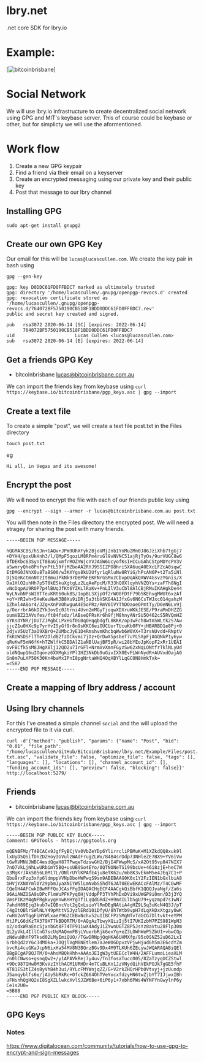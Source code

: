 # lbry.net
.net core SDK for lbry.io

# Example:

[![bitcoinbrisbane](https://circleci.com/gh/bitcoinbrisbane/lbry.net.svg?style=svg)]


# Social Network

We will use lbry.io infrastructure to create decentralized social network using GPG and MIT's keybase server.  This of course could be keybase or other, but for simplicty we will use the aformentioned.

# Work flow

1. Create a new GPG keypair
2. Find a friend via their email on a keyserver
3. Create an encrypted messaging using our private key and their public key
4. Post that message to our lbry channel

## Installing GPG

`sudo apt-get install gnupg2`

## Create our own GPG Key

Our email for this will be `lucas@lucascullen.com`.  We create the key pair in bash using

`gpg --gen-key`

```
gpg: key D0DDC61FD0FFBDC7 marked as ultimately trusted
gpg: directory '/home/lucascullen/.gnupg/openpgp-revocs.d' created
gpg: revocation certificate stored as '/home/lucascullen/.gnupg/openpgp-revocs.d/764072BF5750190CB518F1BDD0DDC61FD0FFBDC7.rev'
public and secret key created and signed.

pub   rsa3072 2020-06-14 [SC] [expires: 2022-06-14]
      764072BF5750190CB518F1BDD0DDC61FD0FFBDC7
uid                      Lucas Cullen <lucas@lucascullen.com>
sub   rsa3072 2020-06-14 [E] [expires: 2022-06-14]
```

## Get a friends GPG Key

* bitcoinbrisbane lucas@bitcoinbrisbane.com.au

We can import the friends key from keybase using `curl https://keybase.io/bitcoinbrisbane/pgp_keys.asc | gpg --import`


## Create a text file

To create a simple "post", we will create a text file post.txt in the Files directory

`touch post.txt`

eg
```text
Hi all, in Vegas and its awesome!
```

## Encrypt the post

We will need to encrypt the file with each of our friends public key using

```gpg --encrypt --sign --armor -r lucas@bitcoinbrisbane.com.au post.txt```

You will then note in the Files directory the encrypted post.  We will need a stragey for sharing the post with many friends.

```text
-----BEGIN PGP MESSAGE-----

hQGMA3CBS/hSJn+GAQv+JPm9UhXFyk2BjoVMj2nbIYoMu2Mn0J86JziXhb7tgGj7
+DYH4/goxUkHnh3/l/QMpF5qozLM8RPm4ruGl9vNVNC51ajRjTyOs/9urVUGC8w6
0fDEKbc63SynIT8BaGjxmfrROZYWjcYVJAGW6UcyofKsIHCCuGAhCStpMDYcPV3V
aSwmryQhe8PnfynPtL59fjMZboAA2RYJ95SIZPO8hriSXA6uqA0EXcLFZcA0sqwC
EtDMG0JNhX0u87a8S00/w3KXYgs8kU2Ufyr1qRluNw8RYiG/hPcAN6P+t2Ta5iNl
Dj5QeKctmnNTzItBmuJPkNk9rDBPhFEKFNrGSMxzCbvpOqAkQXWV4GsvzYGnis/X
Da1HlO2uhHh7p5T8kESkuXgtgLz2LqAeFpcM/R33hQ0XlqyhVNZQYs+zaFTh8NgI
vNcDqpAU9ROP7p4lBUqJfKt6YZKLlRaKv+PnLIlV3uCbl8AlCBjRMuIKAHgkDe44
WyLNvbNPsWI8TTeuKRt60ukBS/1opBLSXjpOf2rWO8FDtF79b5KEhvgMWUt6xzAf
+oY+YRIwh+5HeKeuNwK3B8Xu9iDRj5a3tbVSKG4A1JfxGv6N6CsTWJxc014gahzM
1Zhxl4A8or4/JZq+XnPVOhwguA4E5oPRz/RmV0iVYThDOaoeOPmtTy/D0eN6Lv9j
y/OerrbrA6kDZYk3ovDc0Jtrni4Uvn2mMGyTjoqwXDXruWKkJESE/P9raMnDHZZG
oumVBZ23AVsfes/ft84fsdz/lABseQFRsKr6h9fjM8hnyANrSU5O462cS5RVQmHZ
oYKsOYNR/jDUTZJMgbCLPxHGf0GBqOHqqbdgfL8KKK/op1wFch8wtm5WLtk2S7Aw
jjcZ1u0HXc9p7yrYvISyGf9r8n9sKKC6eiOUCUorTUcuKb0FY+jHBARBD1e8Pj+0
2djvV5UzT3aO9XBrO+ZUMbcJyE1D4RmshvmKhcbqWwb6W0VX+T3rsNUvdd+RNptV
fkKUWSDSFlTTeV2DldB2TzDCkvmi7jDz+QrDwX5psbeT7uYLSXpFjAGQNkP1y6yw
qRuKwF5mN6fK+hTZWlfkC5BDAlZ1aNBlUajBF5pR/wi28bYEoJpKopF2xRr1UEAI
ovFBCfk5sM8JHgX8lj12QO2u7IrGFl+NrmVvXmnFGyzSw62xNqLONtfrTklNLyUd
oldNQwp16uIOgonz6XXMgkiYPl1HZ3NkDb9uGivIXX0EvFLWnNydR+AUVxdOajA0
Gn8m7uLXP50K30Kn4baMxIPnI8pgNrtaWHQ4OqXBYlLqGC0N8HmkTxk=
=c587
-----END PGP MESSAGE-----
```

## Create a mapping of lbry address / account

## Using lbry channels

For this I've created a simple channel `social` and the will upload the encrypted file to it via curl.

```curl -d'{"method": "publish", "params": {"name": "Post", "bid": "0.01", "file_path": "/home/lucascullen/GitHub/BitcoinBrisbane/lbry.net/Example/Files/post.txt.asc", "validate_file": false, "optimize_file": false, "tags": [], "languages": [], "locations": [], "channel_account_id": [], "funding_account_ids": [], "preview": false, "blocking": false}}' http://localhost:5279/```

## Friends

* bitcoinbrisbane lucas@bitcoinbrisbane.com.au

We can import the friends key from keybase using `curl https://keybase.io/bitcoinbrisbane/pgp_keys.asc | gpg --import`

```
-----BEGIN PGP PUBLIC KEY BLOCK-----
Comment: GPGTools - https://gpgtools.org

mQENBFMz/T4BCACx9JgfFyBCjVx0VbZeYDp6YlirrcliPBMuK+M1XZkdQQ8xuk9l
lxUyD5QSifDnZDZHoyIGVulzWAdFrugZLWx/84B4srDdp73NHleZE7BX9+YV6iVw
tGwRVMNVJWBC4esdQgaH87TPwqeTdzswGH2/BjI4FWwpMcS/xA2Ot95vp847NIX7
7nQ7VkLjNhLwURbimY5BQ+usUB9So4EYo/8QTNONeTS199bcUe+46i8zjE+heC7W
o3MgKrJAk5056L0M17L/ONlrUYlKPAfE4ju8eTK62u/mb8K3vEkmM5e4JEq7C1+P
Qbu9rxFzp3xfp6ldmppVVNpDboHWPwqS9sm9ABEBAAG0K0x1Y2FzIEN1bGxlbiA8
bHVjYXNAYml0Y29pbmJyaXNiYW5lLmNvbS5hdT6JAT0EEwEKACcFAlMz/T4CGwMF
CQeGH4AFCwkIBwMFFQoJCAsFFgIDAQACHgECF4AACgkQiBbfK1QQQJyaNgf/Za6s
96AiAWZOSA9sDPcFlmWuPFKPyq6HjVddpPP3TYhPhDxDVi9xUWGP9i0mn/D3j3YQ
VmsPIKzM4gNPRgkvygHnwKHHYgTf1LqQdGRdZ+H9mdILlb5gU79+yqzmpd7s1wN7
7ahdH89Ejq3kub7wIQBncVot2gQxLsioYlRmDEgNAtiA4gHZ9LSq3uKcN4Q3J/pT
C4gItQBlrSWlNLY49pMttVSJyzlERd10iDfyU/8hTWtb9vpH7dLqXkDxXtgzy0wK
rwHV2oVTqgFiHYWlxaeY9G2CEBxNchv52uIIBCFPz5MgNTvTdGCG7Dltvkt+eYPM
MtJPLG6dKzTA379XT7kBDQRTM/0+AQgAzTbwyXQizIj5tI7UKIzbM7PZS981WpN3
o2/odxWRaEncSjxnbGt8F74TF91iwX4AdyJiZYwnUGTZ8P5JsYz8aVtu28Flp30m
QL2yVkL4IllCnG7scUqMAQmmFBjLVuerbRjk6exYg+eZ3LOWhWeP5ZbU1+vbwCQp
zNdwuNhYF9Tksd02LMyEmiQUO//TGwDRNpjQqHKA6UHMXfp/95c0SNZ52uD62LxI
6rbhQd2zY6c3dMOka+JOQjlVgM8NEtlem7aJeW0GDpvzVPjwHjud6h5m3E6cdYZm
bvcRi4cuGKaJcpN6ixHa54MV8N3BQrzBGv9Dx4M9TLKUh6ZEcywJWQARAQABiQEl
BBgBCgAPBQJTM/0+AhsMBQkHhh+AAAoJEIgW3ytUEECclW4H/2AFFLumoLieaXLM
/n0lCNwso+gsnqQw2+/y1APAVkRej7y4uv/Tn3fosaTuccO05/8ZaTzygUCZStwl
+9Oc987QHw0M3KvVzIYthACM1URHDr4m7CuBLKn1JzVNydQihVEkPOJk7gGE5fhF
4T81ES3tIZ4sByVhB4h3ui/9YLcFMYWnjqZZ/G+V2rkZHQrHPb0Vtxyj+jzUundp
J5amqyblfs6e/jAUy5bRkRc+OfckZ664OhTVeYocxfdzyHN6twZjbYT7IJjwxIBh
uFHsnhQgHQ2eI8SgXZLlwkcXvlSJZW6Be+6iP6y1+7xbh6PWs4WYNFYnGwylnP6y
Ce1s2U0=
=5B88
-----END PGP PUBLIC KEY BLOCK-----
```

## GPG Keys





### Notes
https://www.digitalocean.com/community/tutorials/how-to-use-gpg-to-encrypt-and-sign-messages